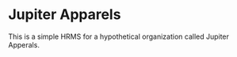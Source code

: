 # Jupiter Apparels
This is a simple HRMS for a hypothetical organization called Jupiter Apperals.

#
